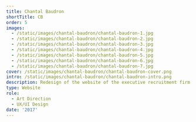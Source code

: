 ```yaml
---
title: Chantal Baudron
shortTitle: CB
order: 5
images:
  - /static/images/chantal-baudron/chantal-baudron-1.jpg
  - /static/images/chantal-baudron/chantal-baudron-2.jpg
  - /static/images/chantal-baudron/chantal-baudron-3.jpg
  - /static/images/chantal-baudron/chantal-baudron-4.jpg
  - /static/images/chantal-baudron/chantal-baudron-5.jpg
  - /static/images/chantal-baudron/chantal-baudron-6.jpg
  - /static/images/chantal-baudron/chantal-baudron-7.jpg
cover: /static/images/chantal-baudron/chantal-baudron-cover.png
intro: /static/images/chantal-baudron/chantal-baudron-intro.png
description: Redesign of the website of the executive recruitment firm Chantal Baudron.
type: Website
role:
  - Art Direction
  - UX/UI Design
date: '2017'
---
```


